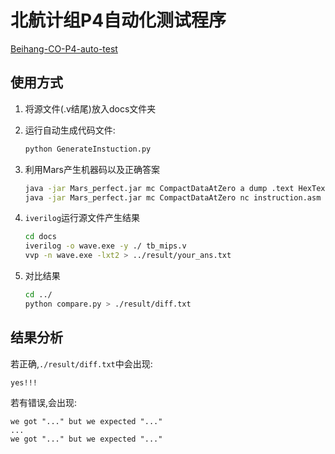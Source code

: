 # 北航计组P4自动化测试程序

[Beihang-CO-P4-auto-test](https://github.com/meteor041/Beihang-CO-P4-auto-test)

## 使用方式

1. 将源文件(.v结尾)放入docs文件夹

2. 运行自动生成代码文件:

   ```bash
   python GenerateInstuction.py
   ```
3. 利用Mars产生机器码以及正确答案
	```bash
	java -jar Mars_perfect.jar mc CompactDataAtZero a dump .text HexText ./docs/code.txt nc instruction.asm
	java -jar Mars_perfect.jar mc CompactDataAtZero nc instruction.asm > ./result/right_ans.txt
	```
4. `iverilog`运行源文件产生结果
	```bash
	cd docs
	iverilog -o wave.exe -y ./ tb_mips.v
	vvp -n wave.exe -lxt2 > ../result/your_ans.txt
	```
5. 对比结果
	```bash
	cd ../
	python compare.py > ./result/diff.txt
	```

## 结果分析

若正确,`./result/diff.txt`中会出现:

```
yes!!!
```

若有错误,会出现:

```
we got "..." but we expected "..."
...
we got "..." but we expected "..."
```

